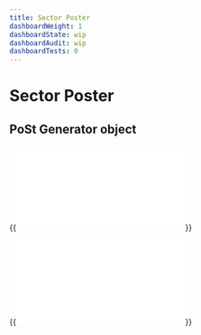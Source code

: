 ```yaml
---
title: Sector Poster
dashboardWeight: 1
dashboardState: wip
dashboardAudit: wip
dashboardTests: 0
---
```


# Sector Poster

## PoSt Generator object

{{<embed src="post_generator.id"  lang="go" >}}

{{<embed src="post_generator.go"  lang="go" >}}
